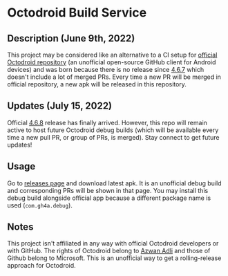 # Octodroid Build Service
## Description (June 9th, 2022)
This project may be considered like an alternative to a CI setup for [official Octodroid repository](https://github.com/slapperwan/gh4a) (an unofficial open-source GitHub client for Android devices) and was born because there is no release since [4.6.7](https://github.com/slapperwan/gh4a/releases/tag/4.6.7) which doesn't include a lot of merged PRs. Every time a new PR will be merged in official repository, a new apk will be released in this repository.

## Updates (July 15, 2022)
Official [4.6.8](https://github.com/slapperwan/gh4a/releases/tag/4.6.8) release has finally arrived. However, this repo will remain active to host future Octodroid debug builds (which will be available every time a new pull PR, or group of PRs, is merged). Stay connect to get future updates!

## Usage
Go to [releases page](https://github.com/pokemaniac05/OctodroidBuildService/releases/latest) and download latest apk. It is an unofficial debug build and corresponding PRs will be shown in that page. You may install this debug build alongside official app because a different package name is used (``com.gh4a.debug``).

## Notes
This project isn't affiliated in any way with official Octodroid developers or with GitHub. The rights of Octodroid belong to [Azwan Adli](https://github.com/slapperwan) and those of Github belong to Microsoft. This is an unofficial way to get a rolling-release approach for Octodroid.
